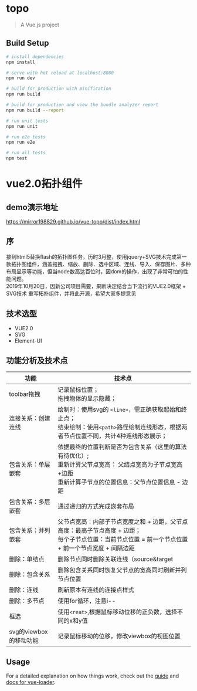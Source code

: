 # topo

> A Vue.js project

## Build Setup

``` bash
# install dependencies
npm install

# serve with hot reload at localhost:8080
npm run dev

# build for production with minification
npm run build

# build for production and view the bundle analyzer report
npm run build --report

# run unit tests
npm run unit

# run e2e tests
npm run e2e

# run all tests
npm test
```

# vue2.0拓扑组件
## demo演示地址
https://mirror198829.github.io/vue-topo/dist/index.html
## 序
接到html5替换flash的拓扑图任务，历时3月整，使用jquery+SVG技术完成第一款拓扑图组件，涵盖拖拽、缩放、删除、选中区域、连线、导入、保存图片、多种布局显示等功能，但当node数高达百位时，因dom的操作，出现了非常可怕的性能问题。<br/>
2019年10月20日，因新公司项目需要，果断决定结合当下流行的VUE2.0框架 + SVG技术 重写拓扑组件，并将此开源，希望大家多提意见
## 技术选型
* VUE2.0
* SVG
* Element-UI
## 功能分析及技术点
| 功能 | 技术点  |
|-------------|-----|
|toolbar拖拽|记录鼠标位置；<br/>拖拽物体的显示隐藏；|
|连接关系：创建连线|绘制时：使用svg的 `<line>`，需正确获取起始和终止点；<br/> 结束绘制：使用`<path>`路径绘制连线形态，根据两者节点位置不同，共计4种连线形态展示；|
|包含关系：单层嵌套|依据最终的位置判断是否为包含关系（这里的算法有待优化）;<br/>重新计算父节点宽高： 父结点宽高为子节点宽高+边距<br/>重新计算子节点的位置信息：父节点位置信息 - 边距|
|包含关系：多层嵌套|通过递归的方式完成嵌套布局|
|包含关系：并列嵌套|父节点宽高：内部子节点宽度之和 +  边距，父节点高度：最高子节点高度 + 边距；<br/> 每个子节点位置：当前节点位置 = 前一个节点位置 + 前一个节点宽度 + 间隔边距|
|删除：单结点|删除节点同时删除关联连线（source&target|
|删除：包含关系|删除包含关系同时恢复父节点的宽高同时刷新并列节点位置|
|删除：连线|刷新原本有连线的连接点样式|
|删除：多节点|使用for循环，注意i--|
|框选|使用`<reat>`,根据鼠标移动位移的正负数，选择不同的x和y值|
|svg的viewbox的移动功能 |记录鼠标移动的位移，修改viewbox的视图位置|

## Usage
For a detailed explanation on how things work, check out the [guide](http://vuejs-templates.github.io/webpack/) and [docs for vue-loader](http://vuejs.github.io/vue-loader).
